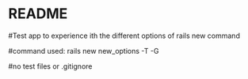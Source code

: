 # README

#Test app to experience ith the different options of rails new command

#command used:  rails new new_options -T -G

#no test files or .gitignore
